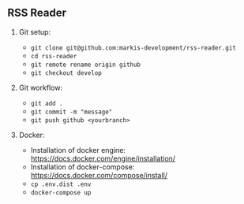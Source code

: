 RSS Reader
---

1. Git setup:
    * `git clone git@github.com:markis-development/rss-reader.git`
    * `cd rss-reader`
    * `git remote rename origin github`
    * `git checkout develop`

2. Git workflow:
    * `git add .`
    * `git commit -m "message"`
    * `git push github <yourbranch>`

3. Docker:
    * Installation of docker engine: https://docs.docker.com/engine/installation/
    * Installation of docker-compose: https://docs.docker.com/compose/install/
    * `cp .env.dist .env`
    * `docker-compose up`
